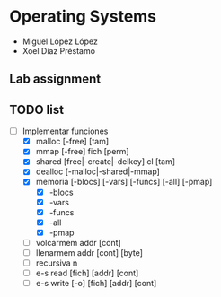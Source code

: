 # Operating Systems 
- Miguel López López
- Xoel Díaz Préstamo
## Lab assignment
## TODO list
 
- [ ] Implementar funciones
    - [x] malloc [-free] [tam] 
    - [x] mmap [-free] fich [perm]
    - [x] shared [free|-create|-delkey] cl [tam] 
    - [x] dealloc [-malloc|-shared|-mmap]
    - [x] memoria [-blocs] [-vars] [-funcs] [-all] [-pmap]
        - [x] -blocs
        - [x] -vars
        - [x] -funcs 
        - [x] -all
        - [x] -pmap
    - [ ] volcarmem addr [cont]
    - [ ] llenarmem addr [cont] [byte]
    - [ ] recursiva n
    - [ ] e-s read [fich] [addr] [cont]
    - [ ] e-s write [-o] [fich] [addr] [cont]
